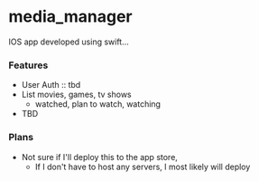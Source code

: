 # media_manager
IOS app developed using swift...

### Features
- User Auth :: tbd
- List movies, games, tv shows
  - watched, plan to watch, watching
- TBD
### Plans
- Not sure if I'll deploy this to the app store,
  - If I don't have to host any servers, I most likely will deploy
